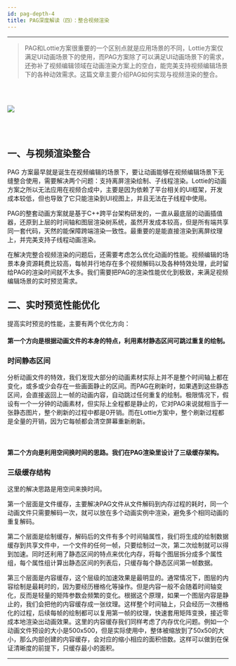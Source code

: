 ```yaml
---
id: pag-depth-4
title: PAG深度解读（四）：整合视频渲染
---
```

---

> PAG和Lottie方案很重要的一个区别点就是应用场景的不同，Lottie方案仅满足UI动画场景下的使用，而PAG方案除了可以满足UI动画场景下的需求，还弥补了视频编辑领域在动画渲染方案上的空白，能完美支持视频编辑场景下的各种动效需求。这篇文章主要介绍PAG如何实现与视频渲染的整合。

<img 
  src='/img/docs/tech/pag_video.png' 
  style='margin: 32px 0 48px 0' 
/>
---

## 一、与视频渲染整合

PAG 方案最早就是诞生在视频编辑的场景下，要让动画能够在视频编辑场景下无缝整合使用，需要解决两个问题：支持离屏渲染绘制、子线程渲染。Lottie的动画方案之所以无法应用在视频合成中，主要是因为依赖了平台相关的UI框架，开发成本较低，但也导致了它只能渲染到UI视图上，并且无法在子线程中使用。

PAG的整套动画方案就是基于C++跨平台架构研发的，一直从最底层的动画插值器，还原到上层的时间轴和图层渲染树系统，虽然开发成本较高，但是所有端共享同一套代码，天然的能保障跨端渲染一致性。最重要的是能直接渲染到离屏纹理上，并完美支持子线程动画渲染。

在解决完整合视频渲染的问题后，还需要考虑怎么优化动画的性能。视频编辑的场景本身资源耗费比较高，每帧并行地存在多个视频解码以及各种特效处理，此时留给PAG的渲染时间就不太多。我们需要把PAG的渲染性能优化到极致，来满足视频编辑场景的实时预览需求。

## 二、实时预览性能优化

提高实时预览的性能，主要有两个优化方向：

#### 第一个方向是根据动画文件的本身的特点，利用素材静态区间可跳过重复的绘制。
### 时间静态区间
分析动画文件的特效，我们发现大部分的动画素材实际上并不是整个时间轴上都在变化，或多或少会存在一些画面静止的区间。而PAG在刷新时，如果遇到这些静态区间，会直接返回上一帧的动画内容，自动跳过任何重复的绘制。极限情况下，假设有一个一分钟的动画素材，但实际上全程都是静止的，它对PAG来说就相当于一张静态图片，整个刷新的过程中都是0开销。而在Lottie方案中，整个刷新过程都是全量的开销，因为它每帧都会清空屏幕重新刷新。

</br>

#### 第二个方向是利用空间换时间的思路。我们在PAG渲染里设计了三级缓存架构。
### 三级缓存结构
这里的解决思路是用空间来换时间。

第一个层面是文件缓存，主要解决PAG文件从文件解码到内存过程的耗时，同一个动画文件只需要解码一次，就可以放在多个动画实例中渲染，避免多个相同动画的重复解码。

第二个层面是绘制缓存，解码后的文件有多个时间轴属性，我们将生成的绘制数据缓存到共享文件中，一个文件的任何一帧，只要绘制过一次，第二次绘制就可以得到加速。同时还利用了静态区间的特点来优化内存，将每个图层拆分成多个属性组，每个属性组计算出静态区间的列表后，只缓存每个静态区间第一帧数据。

第三个层面是内容缓存，这个层级的加速效果是最明显的。通常情况下，图层的内容绘制是最耗时的，因为要经历栅格化等操作。但是内容一般不会随着时间轴变化，反而是轻量的矩阵参数会频繁的变化。根据这个原理，如果一个图层内容是静止的，我们会把他的内容缓存成一张纹理。这样整个时间轴上，只会经历一次栅格化的过程，后续每帧的绘制都可以复用第一帧的纹理，快速套用矩阵变换，接近零成本地渲染出动画效果。这里的内容缓存我们同样考虑了内存优化问题。例如一个动画文件预设的大小是500x500，但是实际使用中，整体被缩放到了50x50的大小，那么内部创建的内容缓存，会对应的缩小相应的面积倍数。这样可以做到在保证清晰度的前提下，只缓存最小的面积。

---